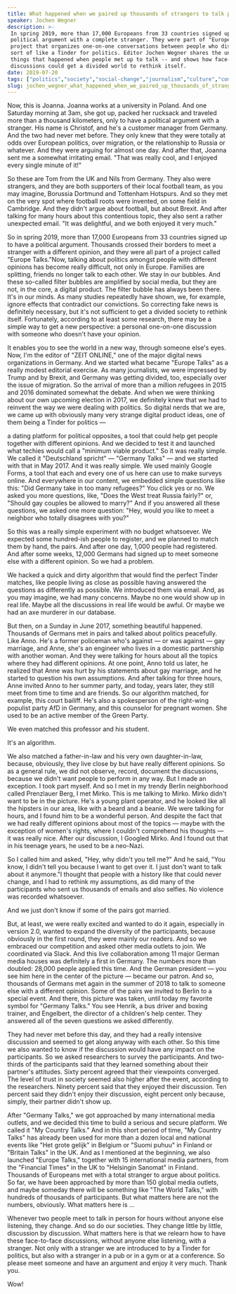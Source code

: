 ```yaml
---
title: What happened when we paired up thousands of strangers to talk politics
speaker: Jochen Wegner
description: >-
 In spring 2019, more than 17,000 Europeans from 33 countries signed up to have a
 political argument with a complete stranger. They were part of "Europe Talks," a
 project that organizes one-on-one conversations between people who disagree --
 sort of like a Tinder for politics. Editor Jochen Wegner shares the unexpected
 things that happened when people met up to talk -- and shows how face-to-face
 discussions could get a divided world to rethink itself.
date: 2019-07-20
tags: ["politics","society","social-change","journalism","culture","communication","media","democracy","news"]
slug: jochen_wegner_what_happened_when_we_paired_up_thousands_of_strangers_to_talk_politics
---
```


Now, this is Joanna. Joanna works at a university in Poland. And one Saturday morning at
3am, she got up, packed her rucksack and traveled more than a thousand kilometers, only to
have a political argument with a stranger. His name is Christof, and he's a customer
manager from Germany. And the two had never met before. They only knew that they were
totally at odds over European politics, over migration, or the relationship to Russia or
whatever. And they were arguing for almost one day. And after that, Joanna sent me a
somewhat irritating email. "That was really cool, and I enjoyed every single minute of
it!"

So these are Tom from the UK and Nils from Germany. They also were strangers, and they are
both supporters of their local football team, as you may imagine, Borussia Dortmund and
Tottenham Hotspurs. And so they met on the very spot where football roots were invented,
on some field in Cambridge. And they didn't argue about football, but about Brexit. And
after talking for many hours about this contentious topic, they also sent a rather
unexpected email. "It was delightful, and we both enjoyed it very much."

So in spring 2019, more than 17,000 Europeans from 33 countries signed up to have a
political argument. Thousands crossed their borders to meet a stranger with a different
opinion, and they were all part of a project called "Europe Talks."Now, talking about
politics amongst people with different opinions has become really difficult, not only in
Europe. Families are splitting, friends no longer talk to each other. We stay in our
bubbles. And these so-called filter bubbles are amplified by social media, but they are
not, in the core, a digital product. The filter bubble has always been there. It's in our
minds. As many studies repeatedly have shown, we, for example, ignore effects that
contradict our convictions. So correcting fake news is definitely necessary, but it's not
sufficient to get a divided society to rethink itself. Fortunately, according to at least
some research, there may be a simple way to get a new perspective: a personal one-on-one
discussion with someone who doesn't have your opinion.

It enables you to see the world in a new way, through someone else's eyes. Now, I'm the
editor of "ZEIT ONLINE," one of the major digital news organizations in Germany. And we
started what became "Europe Talks" as a really modest editorial exercise. As many
journalists, we were impressed by Trump and by Brexit, and Germany was getting divided,
too, especially over the issue of migration. So the arrival of more than a million
refugees in 2015 and 2016 dominated somewhat the debate. And when we were thinking about
our own upcoming election in 2017, we definitely knew that we had to reinvent the way we
were dealing with politics. So digital nerds that we are, we came up with obviously many
very strange digital product ideas, one of them being a Tinder for politics
—

a dating platform for political opposites, a tool that could help get people together with
different opinions. And we decided to test it and launched what techies would call a
"minimum viable product." So it was really simple. We called it "Deutschland spricht" —
"Germany Talks" — and we started with that in May 2017. And it was really simple. We used
mainly Google Forms, a tool that each and every one of us here can use to make surveys
online. And everywhere in our content, we embedded simple questions like this: "Did
Germany take in too many refugees?" You click yes or no. We asked you more questions,
like, "Does the West treat Russia fairly?" or, "Should gay couples be allowed to marry?"
And if you answered all these questions, we asked one more question: "Hey, would you like
to meet a neighbor who totally disagrees with you?"

So this was a really simple experiment with no budget whatsoever. We expected some
hundred-ish people to register, and we planned to match them by hand, the pairs. And after
one day, 1,000 people had registered. And after some weeks, 12,000 Germans had signed up
to meet someone else with a different opinion. So we had a problem.

We hacked a quick and dirty algorithm that would find the perfect Tinder matches, like
people living as close as possible having answered the questions as differently as
possible. We introduced them via email. And, as you may imagine, we had many concerns.
Maybe no one would show up in real life. Maybe all the discussions in real life would be
awful. Or maybe we had an axe murderer in our database.

But then, on a Sunday in June 2017, something beautiful happened. Thousands of Germans met
in pairs and talked about politics peacefully. Like Anno. He's a former policeman who's
against — or was against — gay marriage, and Anne, she's an engineer who lives in a
domestic partnership with another woman. And they were talking for hours about all the
topics where they had different opinions. At one point, Anno told us later, he realized
that Anne was hurt by his statements about gay marriage, and he started to question his
own assumptions. And after talking for three hours, Anne invited Anno to her summer party,
and today, years later, they still meet from time to time and are friends. So our algorithm
matched, for example, this court bailiff. He's also a spokesperson of the right-wing
populist party AfD in Germany, and this counselor for pregnant women. She used to be an
active member of the Green Party.

We even matched this professor and his student.

It's an algorithm.

We also matched a father-in-law and his very own daughter-in-law, because, obviously, they
live close by but have really different opinions. So as a general rule, we did not observe,
record, document the discussions, because we didn't want people to perform in any way. But
I made an exception. I took part myself. And so I met in my trendy Berlin neighborhood
called Prenzlauer Berg, I met Mirko. This is me talking to Mirko. Mirko didn't want to be
in the picture. He's a young plant operator, and he looked like all the hipsters in our
area, like with a beard and a beanie. We were talking for hours, and I found him to be a
wonderful person. And despite the fact that we had really different opinions about most of
the topics — maybe with the exception of women's rights, where I couldn't comprehend his
thoughts — it was really nice. After our discussion, I Googled Mirko. And I found out that
in his teenage years, he used to be a neo-Nazi.

So I called him and asked, "Hey, why didn't you tell me?" And he said, "You know, I didn't
tell you because I want to get over it. I just don't want to talk about it anymore."I
thought that people with a history like that could never change, and I had to rethink my
assumptions, as did many of the participants who sent us thousands of emails and also
selfies. No violence was recorded whatsoever.

And we just don't know if some of the pairs got married.

But, at least, we were really excited and wanted to do it again, especially in version
2.0, wanted to expand the diversity of the participants, because obviously in the first
round, they were mainly our readers. And so we embraced our competition and asked other
media outlets to join. We coordinated via Slack. And this live collaboration among 11
major German media houses was definitely a first in Germany. The numbers more than
doubled: 28,000 people applied this time. And the German president — you see him here in
the center of the picture — became our patron. And so, thousands of Germans met again in
the summer of 2018 to talk to someone else with a different opinion. Some of the pairs we
invited to Berlin to a special event. And there, this picture was taken, until today my
favorite symbol for "Germany Talks." You see Henrik, a bus driver and boxing trainer, and
Engelbert, the director of a children's help center. They answered all of the seven
questions we asked differently.

They had never met before this day, and they had a really intensive discussion and seemed
to get along anyway with each other. So this time we also wanted to know if the discussion
would have any impact on the participants. So we asked researchers to survey the
participants. And two-thirds of the participants said that they learned something about
their partner's attitudes. Sixty percent agreed that their viewpoints converged. The level
of trust in society seemed also higher after the event, according to the researchers.
Ninety percent said that they enjoyed their discussion. Ten percent said they didn't enjoy
their discussion, eight percent only because, simply, their partner didn't show
up.

After "Germany Talks," we got approached by many international media outlets, and we
decided this time to build a serious and secure platform. We called it "My Country Talks."
And in this short period of time, "My Country Talks" has already been used for more than a
dozen local and national events like "Het grote gelijk" in Belgium or "Suomi puhuu" in
Finland or "Britain Talks" in the UK. And as I mentioned at the beginning, we also
launched "Europe Talks," together with 15 international media partners, from the
"Financial Times" in the UK to "Helsingin Sanomat" in Finland. Thousands of Europeans met
with a total stranger to argue about politics. So far, we have been approached by more
than 150 global media outlets, and maybe someday there will be something like "The World
Talks," with hundreds of thousands of participants. But what matters here are not the
numbers, obviously. What matters here is ...

Whenever two people meet to talk in person for hours without anyone else listening, they
change. And so do our societies. They change little by little, discussion by discussion.
What matters here is that we relearn how to have these face-to-face discussions, without
anyone else listening, with a stranger. Not only with a stranger we are introduced to by a
Tinder for politics, but also with a stranger in a pub or in a gym or at a conference. So
please meet someone and have an argument and enjoy it very much. Thank you.

Wow!

<!--
ad_duration=3.33
comment_count=33
event="TEDSummit 2019"
external_start_time=0
has_talk_citation=0
intro_duration=11.82
is_subtitle_required="False"
is_talk_featured="True"
language="en"
language_swap="False"
native_language="en"
number_of_related_talks=6
number_of_speakers=1
number_of_subtitled_videos=22
number_of_tags=9
number_of_talk_download_languages=22
number_of_talk_more_resources=0
number_of_talk_recommendations=0
number_of_talks_take_actions=1
post_ad_duration=0.83
published_timestamp="2019-09-03 17:00:56"
recording_date="2019-07-20"
speaker_description="Journalist"
speaker_is_published=1
speaker_name="Jochen Wegner"
talk_more_resources=[]
talk_name="What happened when we paired up thousands of strangers to talk politics"
talks_tags=["politics","society","social-change","journalism","culture","communication","media","democracy","news"]
url_audio="https://download.ted.com/talks/JochenWegner_2019T.mp3?apikey=acme-roadrunner"
url_photo_speaker="https://pe.tedcdn.com/images/ted/1ecfc9e22e6a0a980cc94ad6a5ab05d20b55f564_254x191.jpg"
url_photo_talk="https://s3.amazonaws.com/talkstar-photos/uploads/3fe8f3fc-0b33-4850-ba64-594ba3dd8b61/JochenWegner_2019T-embed.jpg"
url_webpage="https://www.ted.com/talks/jochen_wegner_what_happened_when_we_paired_up_thousands_of_strangers_to_talk_politics"
video_type_name="TED Stage Talk"
-->